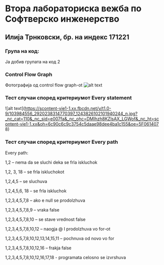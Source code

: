 # Втора лабораториска вежба по Софтверско инженерство

## Илија Трнковски, бр. на индекс 171221

### Група на код: 

Ја добив групата на код 2

###  Control Flow Graph

Фотографија од control flow graph-ot 
![alt text](https://scontent-vie1-1.xx.fbcdn.net/v/t1.0-9/103366757_2920238321437063_669067605756612216_o.jpg?_nc_cat=109&_nc_sid=e007fa&_nc_ohc=oR52w48OxCEAX8Q-9ry&_nc_ht=scontent-vie1-1.xx&oh=53780681c76e5be226164c5c8bdcd060&oe=5F04DA48)

### Тест случаи според критериумот  Every statement 

![alt text](https://scontent-vie1-1.xx.fbcdn.net/v/t1.0-9/103984556_2920238314770397_1243826102101940244_n.jpg?_nc_cat=110&_nc_sid=e007fa&_nc_ohc=DMIhzh8KZlsAX_LGWof&_nc_ht=scontent-vie1-1.xx&oh=6c90c6c9c3754c5daae98dee4ba1c155&oe=5F061407
8)


### Тест случаи според критериумот Every path

Every path:

1,2 – nema da se sluchi deka se frla iskluchok

1,2, 3, 18 – se frla iskluchokot

1,2,4,5 – se sluchuva

1,2,4,5,6, 18 – se frla iskluchok

1,2,3,4,5,7,8 – ako e null se prodolzhuva

1,2,3,4,5,7,8,9 – vraka false

1,2,3,4,5,7,8,10 – se stave vrednost false

1,2,3,4,5,7,8,10,12 – naogja @ I prodolzhuva vo for-ot

1,2,3,4,5,7,8,10,12,13,14,15,11 – pochnuva od novo vo for

1,2,3,4,5,7,8,10,12,16 – frakja false

1,2,3,4,5,7,8,10,12,16,17,18 -     programata celosno se izvrshuva


